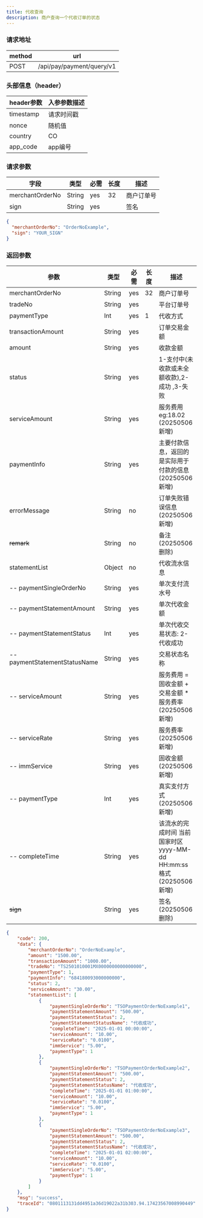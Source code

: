 ```yaml
---
title: 代收查询
description: 商户查询一个代收订单的状态
---
```


### 请求地址

| method | url                       |
| ------ | ------------------------- |
| POST   | /api/pay/payment/query/v1 |

### 头部信息（header）

| header参数                  | 入参参数描述 |
|---------------------------|--------|
| timestamp                 | 请求时间戳  |
| nonce                     | 随机值    |
| country                   | CO |
| app_code                  | app编号  |

### 请求参数

| 字段            | 类型   | 必需 | 长度 | 描述       |
| --------------- | ------ | ---- | ---- | ---------- |
| merchantOrderNo | String | yes  | 32   | 商户订单号 |
| sign            | String | yes  |      | 签名       |

```json title=请求示例
{
  "merchantOrderNo": "OrderNoExample",
  "sign": "YOUR_SIGN"
}
```

### 返回参数

| 参数                            | 类型     | 必需 | 长度 | 描述                                                  |
|-------------------------------|--------| ---- |----|-----------------------------------------------------|
| merchantOrderNo               | String | yes  | 32 | 商户订单号                                               |
| tradeNo                       | String | yes  |    | 平台订单号                                               |
| paymentType                   | Int    | yes  | 1  | 代收方式                                                |
| transactionAmount             | String | yes  |    | 订单交易金额                                              |
| amount                        | String | yes  |    | 收款金额                                                |
| status                        | String | yes  |    | 1-支付中(未收款或未全额收款),2-成功 ,3-失败                         |
| serviceAmount                 | String | yes  |    | 服务费用  eg:18.02    (20250506新增)                      |
| paymentInfo                   | String | yes  |    | 主要付款信息，返回的是实际用于付款的信息     (20250506新增)               |
| errorMessage                  | String | no  |    | 订单失败错误信息       (20250506新增)                         |
| ~~remark~~                        | String | no   |    | 备注     (20250506删除)                                 |
| statementList                 | Object | no   |    | 代收流水信息                                              |
| -- paymentSingleOrderNo       | String | yes  |    | 单次支付流水号                                             |
| -- paymentStatementAmount     | String | yes  |    | 单次代收金额                                              |
| -- paymentStatementStatus     | Int    | yes  |    | 单次代收交易状态: 2-代收成功                                    |
| -- paymentStatementStatusName | String | yes  |    | 交易状态名称                                              |
| -- serviceAmount              | String | yes  |    | 服务费用  =  固收金额 +  交易金额 * 服务费率      (20250506新增)      |
| -- serviceRate                | String | yes  |    | 服务费率    (20250506新增)                                |
| -- immService                 | String | yes  |    | 固收金额    (20250506新增)                                |
| -- paymentType                | Int    | yes  |    | 真实支付方式  (20250506新增)                                |
| -- completeTime               | String    | yes  |    | 该流水的完成时间 当前国家时区 yyyy-MM-dd HH:mm:ss格式  (20250506新增) |
| ~~sign~~          | String | yes  |    | 签名             (20250506删除)                         |
```json title=返回示例
{
    "code": 200,
    "data": {
        "merchantOrderNo": "OrderNoExample",
        "amount": "1500.00",
        "transactionAmount": "1000.00",
        "tradeNo": "TS2501010001MX0000000000000000",
        "paymentType": 1,
        "paymentInfo": "684180093000000000",
        "status": 2,
        "serviceAmount": "30.00",
        "statementList": [
            {
                "paymentSingleOrderNo": "TSOPaymentOrderNoExample1",
                "paymentStatementAmount": "500.00",
                "paymentStatementStatus": 2,
                "paymentStatementStatusName": "代收成功",
                "completeTime": "2025-01-01 00:00:00",
                "serviceAmount": "10.00",
                "serviceRate": "0.0100",
                "immService": "5.00",
                "paymentType": 1
            },
            {
                "paymentSingleOrderNo": "TSOPaymentOrderNoExample2",
                "paymentStatementAmount": "500.00",
                "paymentStatementStatus": 2,
                "paymentStatementStatusName": "代收成功",
                "completeTime": "2025-01-01 01:00:00",
                "serviceAmount": "10.00",
                "serviceRate": "0.0100",
                "immService": "5.00",
                "paymentType": 1
            },
            {
                "paymentSingleOrderNo": "TSOPaymentOrderNoExample3",
                "paymentStatementAmount": "500.00",
                "paymentStatementStatus": 2,
                "paymentStatementStatusName": "代收成功",
                "completeTime": "2025-01-01 02:00:00",
                "serviceAmount": "10.00",
                "serviceRate": "0.0100",
                "immService": "5.00",
                "paymentType": 1
            }
        ]
    },
    "msg": "success",
    "traceId": "0801113131dd4951a36d19022a31b303.94.17423567008990449"
}
```
